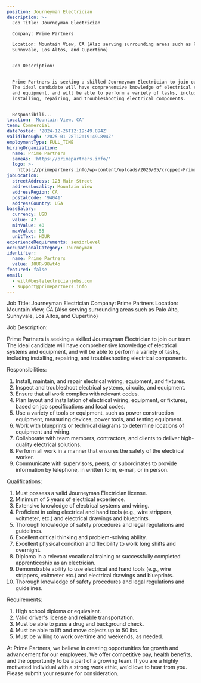 ```yaml
---
position: Journeyman Electrician
description: >-
  Job Title: Journeyman Electrician 

  Company: Prime Partners 

  Location: Mountain View, CA (Also serving surrounding areas such as Palo Alto,
  Sunnyvale, Los Altos, and Cupertino)


  Job Description:


  Prime Partners is seeking a skilled Journeyman Electrician to join our team.
  The ideal candidate will have comprehensive knowledge of electrical systems
  and equipment, and will be able to perform a variety of tasks, including
  installing, repairing, and troubleshooting electrical components.


  Responsibili...
location: 'Mountain View, CA'
team: Commercial
datePosted: '2024-12-26T12:19:49.894Z'
validThrough: '2025-01-28T12:19:49.894Z'
employmentType: FULL_TIME
hiringOrganization:
  name: Prime Partners
  sameAs: 'https://primepartners.info/'
  logo: >-
    https://primepartners.info/wp-content/uploads/2020/05/cropped-Prime-Partners-Logo-NO-BG-1-1.png
jobLocation:
  streetAddress: 123 Main Street
  addressLocality: Mountain View
  addressRegion: CA
  postalCode: '94041'
  addressCountry: USA
baseSalary:
  currency: USD
  value: 47
  minValue: 40
  maxValue: 55
  unitText: HOUR
experienceRequirements: seniorLevel
occupationalCategory: Journeyman
identifier:
  name: Prime Partners
  value: JOUR-98wt4o
featured: false
email:
  - will@bestelectricianjobs.com
  - support@primepartners.info
---
```




Job Title: Journeyman Electrician 
Company: Prime Partners 
Location: Mountain View, CA (Also serving surrounding areas such as Palo Alto, Sunnyvale, Los Altos, and Cupertino)

Job Description:

Prime Partners is seeking a skilled Journeyman Electrician to join our team. The ideal candidate will have comprehensive knowledge of electrical systems and equipment, and will be able to perform a variety of tasks, including installing, repairing, and troubleshooting electrical components.

Responsibilities:

1. Install, maintain, and repair electrical wiring, equipment, and fixtures.
2. Inspect and troubleshoot electrical systems, circuits, and equipment.
3. Ensure that all work complies with relevant codes.
4. Plan layout and installation of electrical wiring, equipment, or fixtures, based on job specifications and local codes.
5. Use a variety of tools or equipment, such as power construction equipment, measuring devices, power tools, and testing equipment.
6. Work with blueprints or technical diagrams to determine locations of equipment and wiring.
7. Collaborate with team members, contractors, and clients to deliver high-quality electrical solutions.
8. Perform all work in a manner that ensures the safety of the electrical worker.
9. Communicate with supervisors, peers, or subordinates to provide information by telephone, in written form, e-mail, or in person.

Qualifications:

1. Must possess a valid Journeyman Electrician license.
2. Minimum of 5 years of electrical experience.
3. Extensive knowledge of electrical systems and wiring.
4. Proficient in using electrical and hand tools (e.g., wire strippers, voltmeter, etc.) and electrical drawings and blueprints.
5. Thorough knowledge of safety procedures and legal regulations and guidelines.
6. Excellent critical thinking and problem-solving ability.
7. Excellent physical condition and flexibility to work long shifts and overnight.
8. Diploma in a relevant vocational training or successfully completed apprenticeship as an electrician.
9. Demonstrable ability to use electrical and hand tools (e.g., wire strippers, voltmeter etc.) and electrical drawings and blueprints.
10. Thorough knowledge of safety procedures and legal regulations and guidelines.

Requirements:

1. High school diploma or equivalent.
2. Valid driver's license and reliable transportation.
3. Must be able to pass a drug and background check.
4. Must be able to lift and move objects up to 50 lbs.
5. Must be willing to work overtime and weekends, as needed.

At Prime Partners, we believe in creating opportunities for growth and advancement for our employees. We offer competitive pay, health benefits, and the opportunity to be a part of a growing team. If you are a highly motivated individual with a strong work ethic, we'd love to hear from you. Please submit your resume for consideration.
